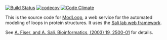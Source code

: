 [![Build Status](https://travis-ci.com/salilab/modloop.svg?branch=master)](https://travis-ci.com/salilab/modloop)
[![codecov](https://codecov.io/gh/salilab/modloop/branch/master/graph/badge.svg)](https://codecov.io/gh/salilab/modloop)
[![Code Climate](https://codeclimate.com/github/salilab/modloop/badges/gpa.svg)](https://codeclimate.com/github/salilab/modloop)

This is the source code for [ModLoop](https://salilab.org/modloop/), a web
service for the automated modeling of loops in protein structures. It uses
the [Sali lab web framework](https://github.com/salilab/saliweb/).

See [A. Fiser, and A. Sali, Bioinformatics, (2003) 19, 2500-01](https://www.ncbi.nlm.nih.gov/pubmed/14668246) for details.
